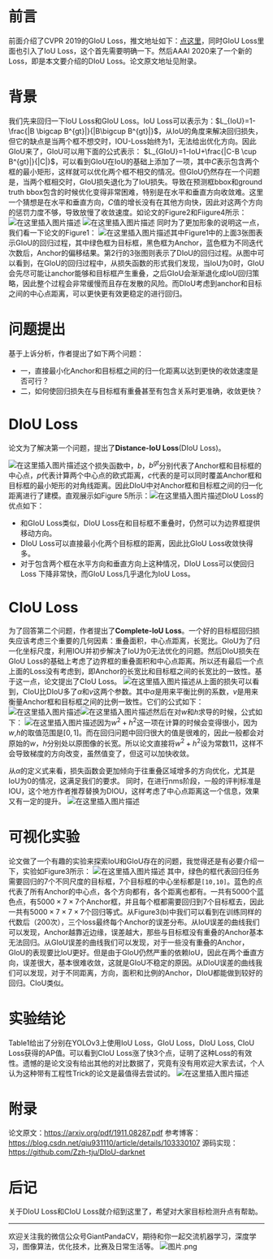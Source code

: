 # 前言
前面介绍了CVPR 2019的GIoU Loss，推文地址如下：[点这里](https://mp.weixin.qq.com/s/CNVgrIkv8hVyLRhMuQ40EA)，同时GIoU Loss里面也引入了IoU Loss，这个首先需要明确一下。然后AAAI 2020来了一个新的Loss，即是本文要介绍的DIoU Loss。论文原文地址见附录。

# 背景
我们先来回归一下IoU Loss和GIoU Loss。IoU Loss可以表示为：$L_{IoU}=1-\frac{|B \bigcap B^{gt}|}{|B\bigcup B^{gt}|}$，从IoU的角度来解决回归损失，但它的缺点是当两个框不想交时，IOU-Loss始终为1，无法给出优化方向。因此GIoU来了，GIoU可以用下面的公式表示：
$L_{GIoU}=1-IoU+\frac{|C-B \cup B^{gt}|}{|C|}$，可以看到GIoU在IoU的基础上添加了一项，其中$C$表示包含两个框的最小矩形，这样就可以优化两个框不相交的情况。但GIoU仍然存在一个问题是，当两个框相交时，GIoU损失退化为了IoU损失。导致在预测框bbox和ground truth bbox包含的时候优化变得非常困难，特别是在水平和垂直方向收敛难。这里一个猜想是在水平和垂直方向，$C$值的增长没有在其他方向快，因此对这两个方向的惩罚力度不够，导致放慢了收敛速度。如论文的Figure2和Fiigure4所示：
![在这里插入图片描述](https://img-blog.csdnimg.cn/20191215214706803.png?x-oss-process=image/watermark,type_ZmFuZ3poZW5naGVpdGk,shadow_10,text_aHR0cHM6Ly9ibG9nLmNzZG4ubmV0L2p1c3Rfc29ydA==,size_16,color_FFFFFF,t_70)
![在这里插入图片描述](https://img-blog.csdnimg.cn/20191215225755374.png?x-oss-process=image/watermark,type_ZmFuZ3poZW5naGVpdGk,shadow_10,text_aHR0cHM6Ly9ibG9nLmNzZG4ubmV0L2p1c3Rfc29ydA==,size_16,color_FFFFFF,t_70)
同时为了更加形象的说明这一点，我们看一下论文的Figure1：
![在这里插入图片描述](https://img-blog.csdnimg.cn/20191215230031927.png?x-oss-process=image/watermark,type_ZmFuZ3poZW5naGVpdGk,shadow_10,text_aHR0cHM6Ly9ibG9nLmNzZG4ubmV0L2p1c3Rfc29ydA==,size_16,color_FFFFFF,t_70)其中Figure1中的上面3张图表示GIoU的回归过程，其中绿色框为目标框，黑色框为Anchor，蓝色框为不同迭代次数后，Anchor的偏移结果。第2行的3张图则表示了DIoU的回归过程。从图中可以看到，在GIoU的回归过程中，从损失函数的形式我们发现，当IoU为0时，GIoU会先尽可能让anchor能够和目标框产生重叠，之后GIoU会渐渐退化成IoU回归策略，因此整个过程会非常缓慢而且存在发散的风险。而DIoU考虑到anchor和目标之间的中心点距离，可以更快更有效更稳定的进行回归。
# 问题提出
基于上诉分析，作者提出了如下两个问题：
- 一，直接最小化Anchor和目标框之间的归一化距离以达到更快的收敛速度是否可行？
- 二，如何使回归损失在与目标框有重叠甚至有包含关系时更准确，收敛更快？

# DIoU Loss
论文为了解决第一个问题，提出了**Distance-IoU Loss**(DIoU Loss)。

![在这里插入图片描述](https://img-blog.csdnimg.cn/20191215220032147.png)这个损失函数中，$b$，$b^{gt}$分别代表了Anchor框和目标框的中心点，$p$代表计算两个中心点的欧式距离，$c$代表的是可以同时覆盖Anchor框和目标框的最小矩形的对角线距离。因此DIoU中对Anchor框和目标框之间的归一化距离进行了建模。直观展示如Figure 5所示：![在这里插入图片描述](https://img-blog.csdnimg.cn/20191215221343124.png?x-oss-process=image/watermark,type_ZmFuZ3poZW5naGVpdGk,shadow_10,text_aHR0cHM6Ly9ibG9nLmNzZG4ubmV0L2p1c3Rfc29ydA==,size_16,color_FFFFFF,t_70)DIoU Loss的优点如下：
- 和GIoU Loss类似，DIoU Loss在和目标框不重叠时，仍然可以为边界框提供移动方向。
- DIoU Loss可以直接最小化两个目标框的距离，因此比GIoU Loss收敛快得多。
- 对于包含两个框在水平方向和垂直方向上这种情况，DIoU Loss可以使回归Loss 下降非常快，而GIoU Loss几乎退化为IoU Loss。

# CIoU Loss
为了回答第二个问题，作者提出了**Complete-IoU Loss**。一个好的目标框回归损失应该考虑三个重要的几何因素：重叠面积，中心点距离，长宽比。GIoU为了归一化坐标尺度，利用IOU并初步解决了IoU为0无法优化的问题。然后DIoU损失在GIoU Loss的基础上考虑了边界框的重叠面积和中心点距离。所以还有最后一个点上面的Loss没有考虑到，即Anchor的长宽比和目标框之间的长宽比的一致性。基于这一点，论文提出了CIoU Loss。
![在这里插入图片描述](https://img-blog.csdnimg.cn/20191215223039116.png)从上面的损失可以看到，CIoU比DIoU多了$\alpha$和$v$这两个参数。其中$\alpha$是用来平衡比例的系数，$v$是用来衡量Anchor框和目标框之间的比例一致性。它们的公式如下：
![在这里插入图片描述](https://img-blog.csdnimg.cn/20191215223405498.png)![在这里插入图片描述](https://img-blog.csdnimg.cn/2019121522342215.png)然后在对$w$和$h$求导的时候，公式如下：
![在这里插入图片描述](https://img-blog.csdnimg.cn/20191215224025726.png)因为$w^2+h^2$这一项在计算的时候会变得很小，因为$w$,$h$的取值范围是$[0,1]$。而在回归问题中回归很大的值是很难的，因此一般都会对原始的$w$，$h$分别处以原图像的长宽。所以论文直接将$w^2+h^2$设为常数1$1$，这样不会导致梯度的方向改变，虽然值变了，但这可以加快收敛。

从$\alpha$的定义式来看，损失函数会更加倾向于往重叠区域增多的方向优化，尤其是IoU为0的情况，这满足我们的要求。
同时，在进行nms阶段，一般的评判标准是IOU，这个地方作者推荐替换为DIOU，这样考虑了中心点距离这一个信息，效果又有一定的提升。
![在这里插入图片描述](https://img-blog.csdnimg.cn/2019121522375496.png)
# 可视化实验
论文做了一个有趣的实验来探索IoU和GIoU存在的问题，我觉得还是有必要介绍一下，实验如Figure3所示：
![在这里插入图片描述](https://img-blog.csdnimg.cn/20191215225022140.png?x-oss-process=image/watermark,type_ZmFuZ3poZW5naGVpdGk,shadow_10,text_aHR0cHM6Ly9ibG9nLmNzZG4ubmV0L2p1c3Rfc29ydA==,size_16,color_FFFFFF,t_70)
其中，绿色的框代表回归任务需要回归的7个不同尺度的目标框，7个目标框的中心坐标都是`[10,10]`。蓝色的点代表了所有Anchor的中心点，各个方向都有，各个距离也都有。一共有$5000$个蓝色点，有$5000\times 7\times 7$个Anchor框，并且每个框都需要回归到$7$个目标框去，因此一共有$5000\times 7\times 7\times 7$个回归等式。从Figure3(b)中我们可以看到在训练同样的代数后（$200$次），三个loss最终每个Anchor的误差分布。从IoU误差的曲线我们可以发现，Anchor越靠近边缘，误差越大，那些与目标框没有重叠的Anchor基本无法回归。从GIoU误差的曲线我们可以发现，对于一些没有重叠的Anchor，GIoU的表现要比IoU更好。但是由于GIoU仍然严重的依赖IoU，因此在两个垂直方向，误差很大，基本很难收敛，这就是GIoU不稳定的原因。从DIoU误差的曲线我们可以发现，对于不同距离，方向，面积和比例的Anchor，DIoU都能做到较好的回归。CIoU类似。
# 实验结论
Table1给出了分别在YOLOv3上使用IoU Loss，GIoU Loss，DIoU Loss, CIoU Loss获得的AP值。可以看到CIoU Loss涨了快3个点，证明了这种Loss的有效性。遗憾的是论文没有给出其他的对比数据了，究竟有没有用欢迎大家去试，个人认为这种带有工程性Trick的论文是最值得去尝试的。
![在这里插入图片描述](https://img-blog.csdnimg.cn/20191215223557744.png?x-oss-process=image/watermark,type_ZmFuZ3poZW5naGVpdGk,shadow_10,text_aHR0cHM6Ly9ibG9nLmNzZG4ubmV0L2p1c3Rfc29ydA==,size_16,color_FFFFFF,t_70)
# 附录
论文原文：https://arxiv.org/pdf/1911.08287.pdf
参考博客：https://blog.csdn.net/qiu931110/article/details/103330107
源码实现：https://github.com/Zzh-tju/DIoU-darknet
# 后记
关于DIoU Loss和CIoU Loss就介绍到这里了，希望对大家目标检测升点有帮助。

---------------------------------------------------------------------------

欢迎关注我的微信公众号GiantPandaCV，期待和你一起交流机器学习，深度学习，图像算法，优化技术，比赛及日常生活等。
![图片.png](https://imgconvert.csdnimg.cn/aHR0cHM6Ly91cGxvYWQtaW1hZ2VzLmppYW5zaHUuaW8vdXBsb2FkX2ltYWdlcy8xOTIzNzExNS1hZDY2ZjRmMjQ5MzRhZmQx?x-oss-process=image/format,png)